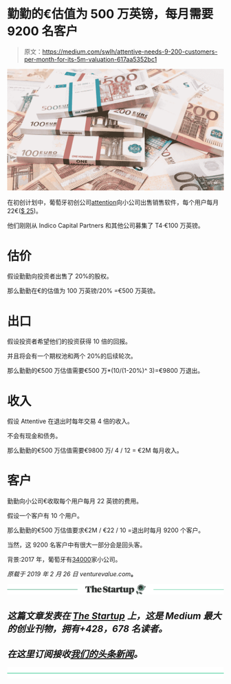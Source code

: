 # 勤勤的€估值为 500 万英镑，每月需要 9200 名客户

> 原文：<https://medium.com/swlh/attentive-needs-9-200-customers-per-month-for-its-5m-valuation-617aa5352bc1>

![](img/4a101677808df1d5410ef4c1c73589ee.png)

在初创计划中，葡萄牙初创公司[attention](https://attentive.us/)向小公司出售销售软件，每个用户每月 22€([$ 25](https://attentive.us/pricing/))。

他们刚刚从 Indico Capital Partners 和其他公司募集了 T4·€100 万英镑。

# 估价

假设勤勤向投资者出售了 20%的股权。

那么勤勤在€的估值为 100 万英镑/20% =€500 万英镑。

# 出口

假设投资者希望他们的投资获得 10 倍的回报。

并且将会有一个期权池和两个 20%的后续轮次。

那么勤勤的€500 万估值需要€500 万*(10/(1-20%)^ 3)=€9800 万退出。

# 收入

假设 Attentive 在退出时每年交易 4 倍的收入。

不会有现金和债务。

那么勤勤的€500 万估值需要€9800 万/ 4 / 12 = €2M 每月收入。

# 客户

勤勤向小公司€收取每个用户每月 22 英镑的费用。

假设一个客户有 10 个用户。

那么勤勤的€500 万估值要求€2M / €22 / 10 =退出时每月 9200 个客户。

当然，这 9200 名客户中有很大一部分会是回头客。

背景:2017 年，葡萄牙有[34000](https://ec.europa.eu/docsroom/documents/29489/attachments/23/translations/en/renditions/pdf)家小公司。

*原载于 2019 年 2 月 26 日 venturevalue.com*[](https://venturevalue.com/attentive-must-have-9200-customers-per-month-for-its-e5m-valuation/)**。**

*[![](img/308a8d84fb9b2fab43d66c117fcc4bb4.png)](https://medium.com/swlh)*

## *这篇文章发表在 [The Startup](https://medium.com/swlh) 上，这是 Medium 最大的创业刊物，拥有+428，678 名读者。*

## *在这里订阅接收[我们的头条新闻](https://growthsupply.com/the-startup-newsletter/)。*

*[![](img/b0164736ea17a63403e660de5dedf91a.png)](https://medium.com/swlh)*